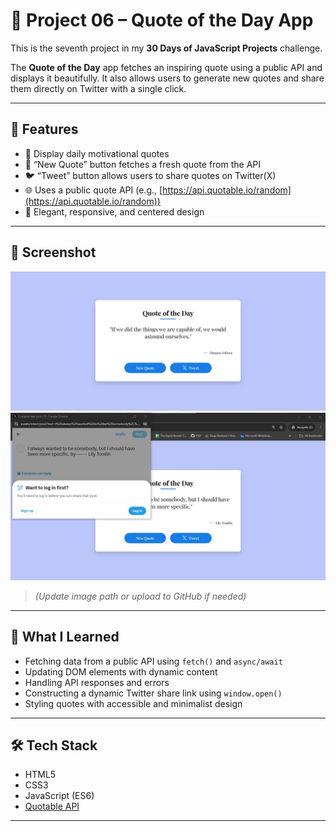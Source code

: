 # 🧠 Project 06 – Quote of the Day App

This is the seventh project in my **30 Days of JavaScript Projects** challenge.

The **Quote of the Day** app fetches an inspiring quote using a public API and displays it beautifully. It also allows users to generate new quotes and share them directly on Twitter with a single click.

---

## 🚀 Features

- 📝 Display daily motivational quotes
- 🔄 “New Quote” button fetches a fresh quote from the API
- 🐦 “Tweet” button allows users to share quotes on Twitter(X)
- 🌐 Uses a public quote API (e.g., [https://api.quotable.io/random](https://api.quotable.io/random))
- 💬 Elegant, responsive, and centered design

---

## 📸 Screenshot

![Quote App Screenshot](./assets/ss1.jpg)
![Quote App Screenshot](./assets/ss2.jpg)

> _(Update image path or upload to GitHub if needed)_

---

## 🧠 What I Learned

- Fetching data from a public API using `fetch()` and `async/await`
- Updating DOM elements with dynamic content
- Handling API responses and errors
- Constructing a dynamic Twitter share link using `window.open()`
- Styling quotes with accessible and minimalist design

---

## 🛠️ Tech Stack

- HTML5
- CSS3
- JavaScript (ES6)
- [Quotable API](https://api.quotable.io/)

---
